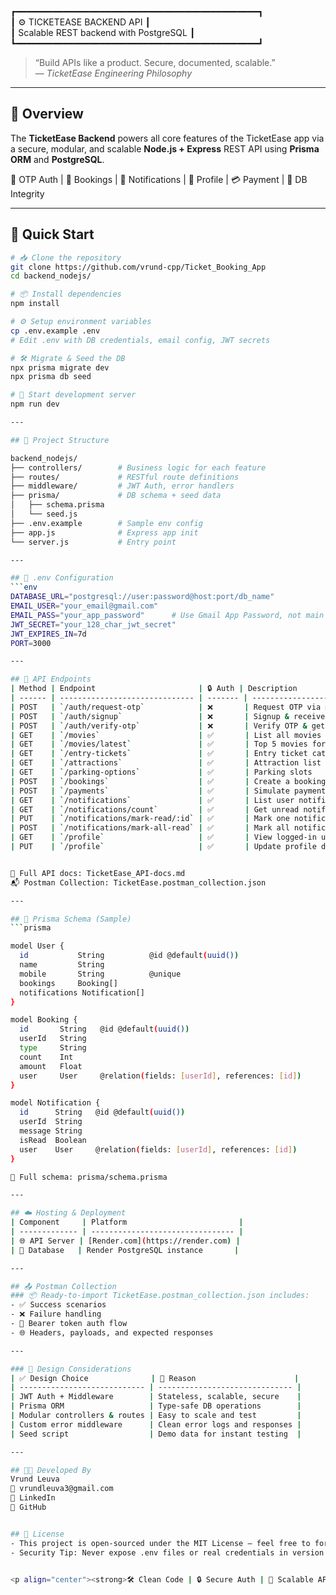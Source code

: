 ┏━━━━━━━━━━━━━━━━━━━━━━━━━━━━━━━━━━━━━━━━━━━━━━┓  
┃           ⚙️ TICKETEASE BACKEND API           ┃  
┃     Scalable REST backend with PostgreSQL     ┃  
┗━━━━━━━━━━━━━━━━━━━━━━━━━━━━━━━━━━━━━━━━━━━━━━┛  

> “Build APIs like a product. Secure, documented, scalable.”  
> — *TicketEase Engineering Philosophy*

---

## 📘 Overview

The **TicketEase Backend** powers all core features of the TicketEase app via a secure, modular, and scalable **Node.js + Express** REST API using **Prisma ORM** and **PostgreSQL**.

🔐 OTP Auth | 🎫 Bookings | 🔔 Notifications | 👤 Profile | 💳 Payment | 🧩 DB Integrity

---

## 🚀 Quick Start

```bash
# 📥 Clone the repository
git clone https://github.com/vrund-cpp/Ticket_Booking_App
cd backend_nodejs/

# 📦 Install dependencies
npm install

# ⚙️ Setup environment variables
cp .env.example .env
# Edit .env with DB credentials, email config, JWT secrets

# 🛠️ Migrate & Seed the DB
npx prisma migrate dev
npx prisma db seed

# 🚀 Start development server
npm run dev

---

## 📁 Project Structure

backend_nodejs/
├── controllers/        # Business logic for each feature
├── routes/             # RESTful route definitions
├── middleware/         # JWT Auth, error handlers
├── prisma/             # DB schema + seed data
│   ├── schema.prisma
│   └── seed.js
├── .env.example        # Sample env config
├── app.js              # Express app init
└── server.js           # Entry point

---

## 🌱 .env Configuration
```env
DATABASE_URL="postgresql://user:password@host:port/db_name"
EMAIL_USER="your_email@gmail.com"
EMAIL_PASS="your_app_password"      # Use Gmail App Password, not main password
JWT_SECRET="your_128_char_jwt_secret"
JWT_EXPIRES_IN=7d
PORT=3000

---

## 🧾 API Endpoints
| Method | Endpoint                       | 🔒 Auth | Description                   |
| ------ | ------------------------------ | ------- | ----------------------------- |
| POST   | `/auth/request-otp`            | ❌       | Request OTP via mobile/email  |
| POST   | `/auth/signup`                 | ❌       | Signup & receive token        |
| POST   | `/auth/verify-otp`             | ❌       | Verify OTP & get JWT          |
| GET    | `/movies`                      | ✅       | List all movies               |
| GET    | `/movies/latest`               | ✅       | Top 5 movies for dashboard    |
| GET    | `/entry-tickets`               | ✅       | Entry ticket categories       |
| GET    | `/attractions`                 | ✅       | Attraction list               |
| GET    | `/parking-options`             | ✅       | Parking slots                 |
| POST   | `/bookings`                    | ✅       | Create a booking              |
| POST   | `/payments`                    | ✅       | Simulate payment flow         |
| GET    | `/notifications`               | ✅       | List user notifications       |
| GET    | `/notifications/count`         | ✅       | Get unread notification count |
| PUT    | `/notifications/mark-read/:id` | ✅       | Mark one notification as read |
| POST   | `/notifications/mark-all-read` | ✅       | Mark all notifications read   |
| GET    | `/profile`                     | ✅       | View logged-in user profile   |
| PUT    | `/profile`                     | ✅       | Update profile details        |


📖 Full API docs: TicketEase_API-docs.md
📬 Postman Collection: TicketEase.postman_collection.json

---

## 🧬 Prisma Schema (Sample)
```prisma

model User {
  id           String          @id @default(uuid())
  name         String
  mobile       String          @unique
  bookings     Booking[]
  notifications Notification[] 
}

model Booking {
  id       String   @id @default(uuid())
  userId   String
  type     String
  count    Int
  amount   Float
  user     User     @relation(fields: [userId], references: [id])
}

model Notification {
  id      String   @id @default(uuid())
  userId  String
  message String
  isRead  Boolean
  user    User     @relation(fields: [userId], references: [id])
}

📁 Full schema: prisma/schema.prisma

---

## ☁️ Hosting & Deployment
| Component     | Platform                         |
| ------------- | -------------------------------- |
| 🌐 API Server | [Render.com](https://render.com) |
| 🧮 Database   | Render PostgreSQL instance       |

---

## 📤 Postman Collection
### 📦 Ready-to-import TicketEase.postman_collection.json includes:
- ✅ Success scenarios
- ❌ Failure handling
- 🔐 Bearer token auth flow
- 🌐 Headers, payloads, and expected responses

---

### 🧠 Design Considerations
| ✅ Design Choice              | 📌 Reason                      |
| ---------------------------- | ------------------------------ |
| JWT Auth + Middleware        | Stateless, scalable, secure    |
| Prisma ORM                   | Type-safe DB operations        |
| Modular controllers & routes | Easy to scale and test         |
| Custom error middleware      | Clean error logs and responses |
| Seed script                  | Demo data for instant testing  |

---

## 👨‍💻 Developed By
Vrund Leuva
📧 vrundleuva3@gmail.com
🔗 LinkedIn
🔗 GitHub


## 📜 License
- This project is open-sourced under the MIT License — feel free to fork, learn, and build from it.
- Security Tip: Never expose .env files or real credentials in version control.


<p align="center"><strong>🛠️ Clean Code | 🔒 Secure Auth | 🚀 Scalable API | 🎯 Real-world Ready</strong></p> <p align="center"><em>— TicketEase Backend Engine</em></p> ```